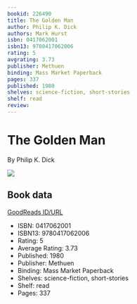 ```yaml
---
bookid: 226490
title: The Golden Man
author: Philip K. Dick
authors: Mark Hurst
isbn: 0417062001
isbn13: 9780417062006
rating: 5
avgrating: 3.73
publisher: Methuen
binding: Mass Market Paperback
pages: 337
published: 1980
shelves: science-fiction, short-stories
shelf: read
review: 
---
```


# The Golden Man

By Philip K. Dick

![](https://i.gr-assets.com/images/S/compressed.photo.goodreads.com/books/1541856815l/226490._SY475_.jpg)

## Book data

[GoodReads ID/URL](https://www.goodreads.com/book/show/226490)

- ISBN: 0417062001
- ISBN13: 9780417062006
- Rating: 5
- Average Rating: 3.73
- Published: 1980
- Publisher: Methuen
- Binding: Mass Market Paperback
- Shelves: science-fiction, short-stories
- Shelf: read
- Pages: 337

